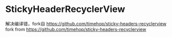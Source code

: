 # StickyHeaderRecyclerView
解决编译错，fork自 https://github.com/timehop/sticky-headers-recyclerview
fork from https://github.com/timehop/sticky-headers-recyclerview
